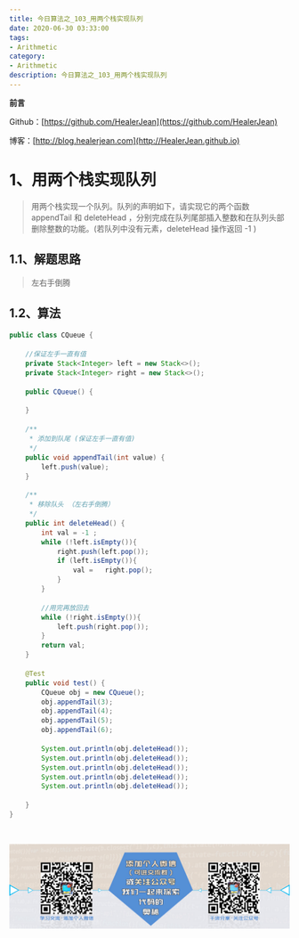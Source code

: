 ```yaml
---
title: 今日算法之_103_用两个栈实现队列
date: 2020-06-30 03:33:00
tags: 
- Arithmetic
category: 
- Arithmetic
description: 今日算法之_103_用两个栈实现队列
---
```


**前言**     

 Github：[https://github.com/HealerJean](https://github.com/HealerJean)         

 博客：[http://blog.healerjean.com](http://HealerJean.github.io)          



# 1、用两个栈实现队列
>  用两个栈实现一个队列。队列的声明如下，请实现它的两个函数 appendTail 和 deleteHead ，分别完成在队列尾部插入整数和在队列头部删除整数的功能。(若队列中没有元素，deleteHead 操作返回 -1 )




## 1.1、解题思路 

> 左右手倒腾



## 1.2、算法

```java
public class CQueue {

    //保证左手一直有值
    private Stack<Integer> left = new Stack<>();
    private Stack<Integer> right = new Stack<>();

    public CQueue() {

    }

    /**
     * 添加到队尾 (保证左手一直有值)
     */
    public void appendTail(int value) {
        left.push(value);
    }

    /**
     * 移除队头 （左右手倒腾）
     */
    public int deleteHead() {
        int val = -1 ;
        while (!left.isEmpty()){
            right.push(left.pop());
            if (left.isEmpty()){
                val =   right.pop();
            }
        }

        //用完再放回去
        while (!right.isEmpty()){
            left.push(right.pop());
        }
        return val;
    }

    @Test
    public void test() {
        CQueue obj = new CQueue();
        obj.appendTail(3);
        obj.appendTail(4);
        obj.appendTail(5);
        obj.appendTail(6);

        System.out.println(obj.deleteHead());
        System.out.println(obj.deleteHead());
        System.out.println(obj.deleteHead());
        System.out.println(obj.deleteHead());
        System.out.println(obj.deleteHead());

    }
}

```





​          

![ContactAuthor](https://raw.githubusercontent.com/HealerJean/HealerJean.github.io/master/assets/img/artical_bottom.jpg)



<link rel="stylesheet" href="https://unpkg.com/gitalk/dist/gitalk.css">

<script src="https://unpkg.com/gitalk@latest/dist/gitalk.min.js"></script> 
<div id="gitalk-container"></div>    
 <script type="text/javascript">
    var gitalk = new Gitalk({
		clientID: `1d164cd85549874d0e3a`,
		clientSecret: `527c3d223d1e6608953e835b547061037d140355`,
		repo: `HealerJean.github.io`,
		owner: 'HealerJean',
		admin: ['HealerJean'],
		id: 'OXfa46nslPzx3F7M',
    });
    gitalk.render('gitalk-container');
</script> 

